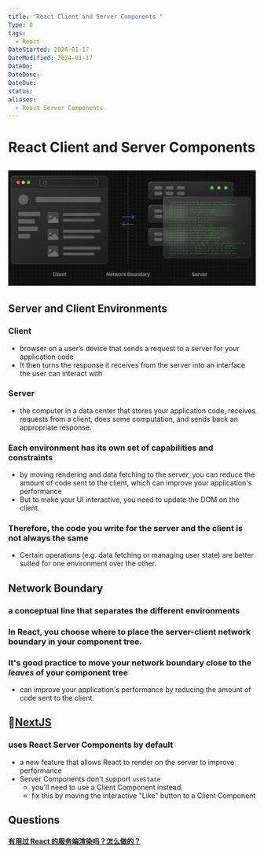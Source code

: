 ```yaml
---
title: "React Client and Server Components "
Type: D
tags:
  - React
DateStarted: 2024-01-17
DateModified: 2024-01-17
DateDo:
DateDone:
DateDue:
status:
aliases:
  - React Server Components
---
```


# React Client and Server Components

## ![](./z-Assets/z-O-React-Server-Components.png)

## Server and Client Environments

### Client

- browser on a user’s device that sends a request to a server for your application code
- It then turns the response it receives from the server into an interface the user can interact with

### Server

- the computer in a data center that stores your application code, receives requests from a client, does some computation, and sends back an appropriate response.

### Each environment has its own set of capabilities and constraints

- by moving rendering and data fetching to the server, you can reduce the amount of code sent to the client, which can improve your application's performance
- But to make your UI interactive, you need to update the DOM on the client.

### Therefore, the code you write for the server and the client is not always the same

- Certain operations (e.g. data fetching or managing user state) are better suited for one environment over the other.

## Network Boundary

### a conceptual line that separates the different environments

### In React, you choose where to place the server-client network boundary in your component tree.

### It's good practice to move your network boundary close to the _leaves_ of your component tree

- can improve your application's performance by reducing the amount of code sent to the client.

## 📌[NextJS](../../../../../React-Full-Stack/Next.js/O-NextJS.md)

### uses React Server Components by default

- a new feature that allows React to render on the server to improve performance
- Server Components don't support `useState`
  - you'll need to use a Client Component instead.
  - fix this by moving the interactive "Like" button to a Client Component

## Questions

#### [有用过 React 的服务端渲染吗？怎么做的？](https://github.com/haizlin/fe-interview/issues/665)

